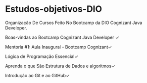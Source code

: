 # Estudos-objetivos-DIO
Organização De Cursos Feito No Bootcamp da DIO Cognizant Java Developer.

Boas-vindas ao Bootcamp Cognizant Java Developer ✓

Mentoria #1: Aula Inaugural - Bootcamp Cognizant✓

Lógica de Programação Essencial✓

Aprenda o que São Estrutura de Dados e algoritmos✓

Introdução ao Git e ao GitHub✓
